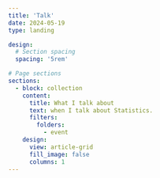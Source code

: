 ```yaml
---
title: 'Talk'
date: 2024-05-19
type: landing

design:
  # Section spacing
  spacing: '5rem'

# Page sections
sections:
  - block: collection
    content:
      title: What I talk about
      text: when I talk about Statistics.
      filters:
        folders:
          - event
    design:
      view: article-grid
      fill_image: false
      columns: 1
---
```

